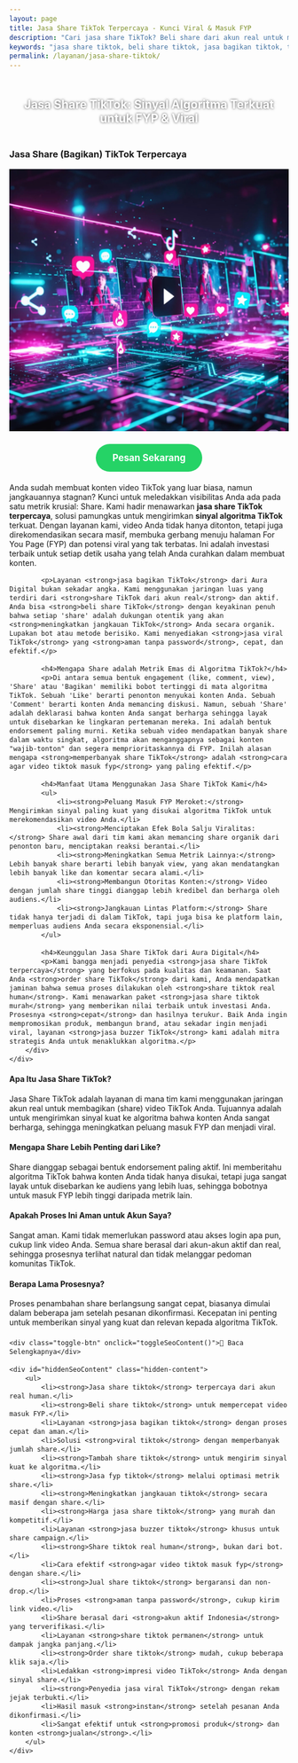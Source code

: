 ```yaml
---
layout: page
title: Jasa Share TikTok Terpercaya - Kunci Viral & Masuk FYP
description: "Cari jasa share TikTok? Beli share dari akun real untuk mengirim sinyal kuat ke algoritma. Layanan jasa bagikan TikTok terpercaya untuk membuat konten viral dan masuk FYP dengan cepat dan aman."
keywords: "jasa share tiktok, beli share tiktok, jasa bagikan tiktok, tambah share tiktok, jual share tiktok, jasa fyp tiktok, jasa viral tiktok, cara agar video masuk fyp, meningkatkan jangkauan tiktok, memperbanyak share tiktok, sinyal algoritma tiktok, jasa buzzer tiktok, share tiktok dari akun real, jasa share akun aktif, share tiktok real human, jasa share tiktok terpercaya, jasa share tiktok murah, harga jasa share tiktok, jasa share tiktok aman, jasa share tiktok tanpa password, jasa share tiktok cepat, apakah beli share tiktok aman, beli share tiktok untuk fyp, jasa share tiktok permanen"
permalink: /layanan/jasa-share-tiktok/
---
```


<script type="application/ld+json">
{
  "@context": "https://schema.org",
  "@graph": [
    {
      "@type": "WebSite",
      "@id": "https://auradigital.id/#website",
      "url": "https://auradigital.id/",
      "name": "auradigital.id"
    },
    {
      "@type": "WebPage",
      "@id": "https://auradigital.id/layanan/jasa-share-tiktok/#webpage",
      "url": "https://auradigital.id/layanan/jasa-share-tiktok/",
      "name": "Jasa Share TikTok | Sinyal Algoritma Terkuat untuk FYP & Viral",
      "isPartOf": {
        "@id": "https://auradigital.id/#website"
      },
      "breadcrumb": {
        "@id": "https://auradigital.id/layanan/jasa-share-tiktok/#breadcrumb"
      },
      "description": "Butuh jasa share (bagikan) TikTok? Kami adalah solusi untuk membuat video Anda viral dan masuk FYP. Layanan buzzer terpercaya untuk mengirim sinyal kuat ke algoritma TikTok."
    },
    {
      "@type": "Service",
      "name": "Jasa Share (Bagikan) TikTok",
      "serviceType": "Social Media Engagement",
      "provider": {
        "@type": "WebSite",
        "name": "auradigital.id",
        "url": "https://auradigital.id/"
      },
      "areaServed": {
        "@type": "Country",
        "name": "Indonesia"
      },
      "description": "Jasa share TikTok dari akun real human untuk membuat video Anda viral dan direkomendasikan di FYP. Layanan terpercaya untuk meningkatkan jangkauan dan engagement secara masif."
    },
    {
      "@type": "Product",
      "name": "Paket Share TikTok untuk FYP",
      "image": "https://raw.githubusercontent.com/AzkaAtta/azkaatta.github.io/main/image/jasa-share-tiktok.webp",
      "description": "Beli paket share (bagikan) untuk video TikTok. Dikerjakan oleh tim buzzer profesional untuk mengirim sinyal kuat ke algoritma, meningkatkan peluang FYP, dan membuat konten viral.",
      "brand": {
        "@type": "Brand",
        "name": "auradigital.id"
      },
      "offers": {
        "@type": "Offer",
        "priceCurrency": "IDR",
        "price": "2000",
        "availability": "https://schema.org/InStock",
        "url": "https://auradigital.id/layanan/jasa-share-tiktok/"
      }
    },
    {
      "@type": "BreadcrumbList",
      "@id": "https://auradigital.id/layanan/jasa-share-tiktok/#breadcrumb",
      "itemListElement": [
        {
          "@type": "ListItem",
          "position": 1,
          "name": "Home",
          "item": "https://auradigital.id/"
        },
        {
          "@type": "ListItem",
          "position": 2,
          "name": "Layanan",
          "item": "https://auradigital.id/layanan/"
        },
        {
          "@type": "ListItem",
          "position": 3,
          "name": "Jasa Share TikTok",
          "item": "https://auradigital.id/layanan/jasa-share-tiktok/"
        }
      ]
    },
    {
      "@type": "FAQPage",
      "mainEntity": [
        {
          "@type": "Question",
          "name": "Apa itu Jasa Share TikTok?",
          "acceptedAnswer": {
            "@type": "Answer",
            "text": "Ini adalah layanan di mana tim kami menggunakan jaringan akun real untuk membagikan (share) video TikTok Anda. Tujuannya adalah untuk mengirim sinyal kuat ke algoritma bahwa konten Anda sangat berharga dan layak menjadi viral."
          }
        },
        {
          "@type": "Question",
          "name": "Mengapa Share sangat penting untuk masuk FYP?",
          "acceptedAnswer": {
            "@type": "Answer",
            "text": "Share adalah bentuk endorsement paling aktif. Ini memberitahu algoritma TikTok bahwa konten Anda tidak hanya disukai, tetapi juga sangat layak untuk disebarkan ke audiens yang lebih luas, sehingga peluang masuk For You Page (FYP) meningkat drastis."
          }
        },
        {
          "@type": "Question",
          "name": "Apakah aman membeli Share TikTok?",
          "acceptedAnswer": {
            "@type": "Answer",
            "text": "Sangat aman. Kami menggunakan akun-akun real human dan aktif dari Indonesia. Metode kami dirancang untuk terlihat natural dan tidak melanggar pedoman komunitas TikTok."
          }
        }
      ]
    }
  ]
}
</script>

<h2 style="text-align: center; color: #fff; text-shadow: 0 0 4px rgba(0,0,0,0.7); padding: 20px 15px;">
    Jasa Share TikTok: Sinyal Algoritma Terkuat untuk FYP & Viral
</h2>

<div class="jasa-top-komen-tiktok-container">
    <div class="service-card" id="jasa-share-tiktok-card" onclick="toggleService(this)">
        <h3>Jasa Share (Bagikan) TikTok Terpercaya</h3>
        <img src="https://raw.githubusercontent.com/AzkaAtta/azkaatta.github.io/main/image/jasa-share-tiktok.webp" alt="Jasa Share TikTok untuk Konten Viral" style="max-width:100%; height:auto;" loading="lazy">
        <a href="https://wa.me/62895402343693?text=Halo,%20saya%20tertarik%20dengan%20Jasa%20Share%20TikTok.%20Bisa%20info%20lebih%20lanjut?" target="_blank" class="whatsapp-button" style="display: block; width: fit-content; margin: 20px auto; padding: 15px 30px; background-color: #25D366; color: white; text-align: center; text-decoration: none; border-radius: 50px; font-size: 1.2em; font-weight: bold; transition: background-color 0.3s ease;">
            Pesan Sekarang
        </a>
        <div class="service-description">
            <p>Anda sudah membuat konten video TikTok yang luar biasa, namun jangkauannya stagnan? Kunci untuk meledakkan visibilitas Anda ada pada satu metrik krusial: Share. Kami hadir menawarkan <strong>jasa share TikTok terpercaya</strong>, solusi pamungkas untuk mengirimkan <strong>sinyal algoritma TikTok</strong> terkuat. Dengan layanan kami, video Anda tidak hanya ditonton, tetapi juga direkomendasikan secara masif, membuka gerbang menuju halaman For You Page (FYP) dan potensi viral yang tak terbatas. Ini adalah investasi terbaik untuk setiap detik usaha yang telah Anda curahkan dalam membuat konten.</p>

            <p>Layanan <strong>jasa bagikan TikTok</strong> dari Aura Digital bukan sekadar angka. Kami menggunakan jaringan luas yang terdiri dari <strong>share TikTok dari akun real</strong> dan aktif. Anda bisa <strong>beli share TikTok</strong> dengan keyakinan penuh bahwa setiap 'share' adalah dukungan otentik yang akan <strong>meningkatkan jangkauan TikTok</strong> Anda secara organik. Lupakan bot atau metode berisiko. Kami menyediakan <strong>jasa viral TikTok</strong> yang <strong>aman tanpa password</strong>, cepat, dan efektif.</p>

            <h4>Mengapa Share adalah Metrik Emas di Algoritma TikTok?</h4>
            <p>Di antara semua bentuk engagement (like, comment, view), 'Share' atau 'Bagikan' memiliki bobot tertinggi di mata algoritma TikTok. Sebuah 'Like' berarti penonton menyukai konten Anda. Sebuah 'Comment' berarti konten Anda memancing diskusi. Namun, sebuah 'Share' adalah deklarasi bahwa konten Anda sangat berharga sehingga layak untuk disebarkan ke lingkaran pertemanan mereka. Ini adalah bentuk endorsement paling murni. Ketika sebuah video mendapatkan banyak share dalam waktu singkat, algoritma akan menganggapnya sebagai konten "wajib-tonton" dan segera memprioritaskannya di FYP. Inilah alasan mengapa <strong>memperbanyak share TikTok</strong> adalah <strong>cara agar video tiktok masuk fyp</strong> yang paling efektif.</p>

            <h4>Manfaat Utama Menggunakan Jasa Share TikTok Kami</h4>
            <ul>
                <li><strong>Peluang Masuk FYP Meroket:</strong> Mengirimkan sinyal paling kuat yang disukai algoritma TikTok untuk merekomendasikan video Anda.</li>
                <li><strong>Menciptakan Efek Bola Salju Viralitas:</strong> Share awal dari tim kami akan memancing share organik dari penonton baru, menciptakan reaksi berantai.</li>
                <li><strong>Meningkatkan Semua Metrik Lainnya:</strong> Lebih banyak share berarti lebih banyak view, yang akan mendatangkan lebih banyak like dan komentar secara alami.</li>
                <li><strong>Membangun Otoritas Konten:</strong> Video dengan jumlah share tinggi dianggap lebih kredibel dan berharga oleh audiens.</li>
                <li><strong>Jangkauan Lintas Platform:</strong> Share tidak hanya terjadi di dalam TikTok, tapi juga bisa ke platform lain, memperluas audiens Anda secara eksponensial.</li>
            </ul>

            <h4>Keunggulan Jasa Share TikTok dari Aura Digital</h4>
            <p>Kami bangga menjadi penyedia <strong>jasa share TikTok terpercaya</strong> yang berfokus pada kualitas dan keamanan. Saat Anda <strong>order share TikTok</strong> dari kami, Anda mendapatkan jaminan bahwa semua proses dilakukan oleh <strong>share tiktok real human</strong>. Kami menawarkan paket <strong>jasa share tiktok murah</strong> yang memberikan nilai terbaik untuk investasi Anda. Prosesnya <strong>cepat</strong> dan hasilnya terukur. Baik Anda ingin mempromosikan produk, membangun brand, atau sekadar ingin menjadi viral, layanan <strong>jasa buzzer TikTok</strong> kami adalah mitra strategis Anda untuk menaklukkan algoritma.</p>
        </div>
    </div>
</div>

<style>
  /* Struktur CSS Anda tidak diubah */
</style>

<div class="accordion">
  <div class="accordion-item">
    <div class="accordion-title"><h4>Apa Itu Jasa Share TikTok?</h4></div>
    <div class="accordion-content">
      Jasa Share TikTok adalah layanan di mana tim kami menggunakan jaringan akun real untuk membagikan (share) video TikTok Anda. Tujuannya adalah untuk mengirimkan sinyal kuat ke algoritma bahwa konten Anda sangat berharga, sehingga meningkatkan peluang masuk FYP dan menjadi viral.
    </div>
  </div>

  <div class="accordion-item">
    <div class="accordion-title"><h4>Mengapa Share Lebih Penting dari Like?</h4></div>
    <div class="accordion-content">
      Share dianggap sebagai bentuk endorsement paling aktif. Ini memberitahu algoritma TikTok bahwa konten Anda tidak hanya disukai, tetapi juga sangat layak untuk disebarkan ke audiens yang lebih luas, sehingga bobotnya untuk masuk FYP lebih tinggi daripada metrik lain.
    </div>
  </div>

  <div class="accordion-item">
    <div class="accordion-title"><h4>Apakah Proses Ini Aman untuk Akun Saya?</h4></div>
    <div class="accordion-content">
      Sangat aman. Kami tidak memerlukan password atau akses login apa pun, cukup link video Anda. Semua share berasal dari akun-akun aktif dan real, sehingga prosesnya terlihat natural dan tidak melanggar pedoman komunitas TikTok.
    </div>
  </div>
  
  <div class="accordion-item">
    <div class="accordion-title"><h4>Berapa Lama Prosesnya?</h4></div>
    <div class="accordion-content">
      Proses penambahan share berlangsung sangat cepat, biasanya dimulai dalam beberapa jam setelah pesanan dikonfirmasi. Kecepatan ini penting untuk memberikan sinyal yang kuat dan relevan kepada algoritma TikTok.
    </div>
  </div>
</div>

<script>
  // Struktur JS Anda tidak diubah
</script>


<style>
  /* Struktur CSS Anda tidak diubah */
</style>

<div class="toggle-container">

    <div class="toggle-btn" onclick="toggleSeoContent()">📌 Baca Selengkapnya</div>
    
    <div id="hiddenSeoContent" class="hidden-content">
        <ul>
            <li><strong>Jasa share tiktok</strong> terpercaya dari akun real human.</li>
            <li><strong>Beli share tiktok</strong> untuk mempercepat video masuk FYP.</li>
            <li>Layanan <strong>jasa bagikan tiktok</strong> dengan proses cepat dan aman.</li>
            <li>Solusi <strong>viral tiktok</strong> dengan memperbanyak jumlah share.</li>
            <li><strong>Tambah share tiktok</strong> untuk mengirim sinyal kuat ke algoritma.</li>
            <li><strong>Jasa fyp tiktok</strong> melalui optimasi metrik share.</li>
            <li><strong>Meningkatkan jangkauan tiktok</strong> secara masif dengan share.</li>
            <li><strong>Harga jasa share tiktok</strong> yang murah dan kompetitif.</li>
            <li>Layanan <strong>jasa buzzer tiktok</strong> khusus untuk share campaign.</li>
            <li><strong>Share tiktok real human</strong>, bukan dari bot.</li>
            <li>Cara efektif <strong>agar video tiktok masuk fyp</strong> dengan share.</li>
            <li><strong>Jual share tiktok</strong> bergaransi dan non-drop.</li>
            <li>Proses <strong>aman tanpa password</strong>, cukup kirim link video.</li>
            <li>Share berasal dari <strong>akun aktif Indonesia</strong> yang terverifikasi.</li>
            <li>Layanan <strong>share tiktok permanen</strong> untuk dampak jangka panjang.</li>
            <li><strong>Order share tiktok</strong> mudah, cukup beberapa klik saja.</li>
            <li>Ledakkan <strong>impresi video TikTok</strong> Anda dengan sinyal share.</li>
            <li><strong>Penyedia jasa viral TikTok</strong> dengan rekam jejak terbukti.</li>
            <li>Hasil masuk <strong>instan</strong> setelah pesanan Anda dikonfirmasi.</li>
            <li>Sangat efektif untuk <strong>promosi produk</strong> dan konten <strong>jualan</strong>.</li>
        </ul>
    </div>
</div>

<style>
    .toggle-container {
        margin-top: 20px; 
    }
    .toggle-btn {
        cursor: pointer;
        color: #007bff;
        text-decoration: underline;
        display: inline-block;
        font-weight: bold;
    }
    .hidden-content {
        /* KUNCI #1: Konten disembunyikan di awal */
        display: none; 
        margin-top: 15px;
        padding: 15px;
        border: 1px solid #ddd;
        border-radius: 8px;
        background-color: #f9f9f9;
        color: #111; /* Memastikan teks berwarna hitam */
    }
    .hidden-content ul {
        margin: 0;
        padding-left: 20px;
    }
    .hidden-content li {
        margin-bottom: 8px;
    }
</style>

<script>
    function toggleSeoContent() {
        var content = document.getElementById("hiddenSeoContent");
        var button = document.querySelector(".toggle-btn");
        
        if (content.style.display === "none" || content.style.display === "") {
            content.style.display = "block";
            button.textContent = "📌 Tutup Selengkapnya";
        } else {
            content.style.display = "none";
            button.textContent = "📌 Baca Selengkapnya (Kata Kunci SEO)";
        }
    }

    // Baris ini memastikan konten pasti tersembunyi saat halaman pertama kali dimuat
    document.addEventListener("DOMContentLoaded", function() {
        document.getElementById("hiddenSeoContent").style.display = "none";
        document.querySelector(".toggle-btn").textContent = "📌 Baca Selengkapnya";
    });
</script>
